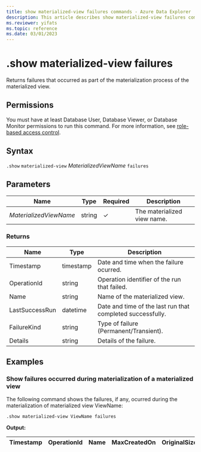 ```yaml
---
title: show materialized-view failures commands - Azure Data Explorer
description: This article describes show materialized-view failures commands in Azure Data Explorer.
ms.reviewer: yifats
ms.topic: reference
ms.date: 03/01/2023
---
```


# .show materialized-view failures

Returns failures that occurred as part of the materialization process of the materialized view.

## Permissions

You must have at least Database User, Database Viewer, or Database Monitor permissions to run this command. For more information, see [role-based access control](../access-control/role-based-access-control.md).

## Syntax

`.show` `materialized-view` *MaterializedViewName* `failures`

## Parameters

| Name                   | Type   | Required | Description                 |
|------------------------|--------|----------|-----------------------------|
| *MaterializedViewName* | string | &check;  | The materialized view name. |

### Returns

| Name           | Type      | Description                                                |
|----------------|-----------|------------------------------------------------------------|
| Timestamp      | timestamp | Date and time when the failure ocurred.                    |
| OperationId    | string    | Operation identifier of the run that failed.               |
| Name           | string    | Name of the materialized view.                             |
| LastSuccessRun | datetime  | Date and time of the last run that completed successfully. |
| FailureKind    | string    | Type of failure (Permanent/Transient).                     |
| Details        | string    | Details of the failure.                                    |

## Examples

### Show failures occurred during materialization of a materialized view

The following command shows the failures, if any, ocurred during the materialization of materialized view ViewName:

```kusto
.show materialized-view ViewName failures
```

**Output:**

| Timestamp | OperationId | Name  | MaxCreatedOn                 | OriginalSize | ExtentSize | CompressedSize | IndexSize | Blocks | Segments | ReservedSlot1 | ReservedSlot2 | ExtentContainerId | RowCount | MinCreatedOn                 | Tags | Kind      | ReservedSlot3 | DeletedRowCount |
|-----------|-------------|------------|------------------------------|--------------|------------|----------------|-----------|--------|----------|---------------|---------------|-------------------|----------|------------------------------|------|-----------|---------------|-----------------|
